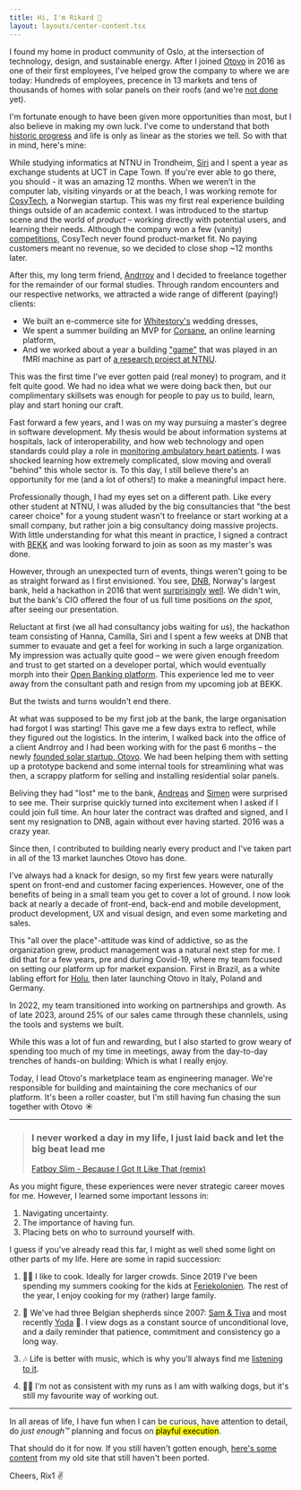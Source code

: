 ```yaml
---
title: Hi, I'm Rikard 👋
layout: layouts/center-content.tsx
---
```


I found my home in product community of Oslo, at the intersection of
technology, design, and sustainable energy. After I joined
[Otovo](https://otovo.com/) in 2016 as one of their first employees, I've helped
grow the company to where we are today: Hundreds of employees, precence in 13
markets and tens of thousands of homes with solar panels on their roofs (and
we're [not done](https://twitter.com/rix1/status/1688663122385457153) yet).

I'm fortunate enough to have been given more opportunities than most, but I also
believe in making my own luck. I've come to understand that both [historic progress](https://inquisitivebiologist.com/2022/07/13/book-review-the-dawn-of-everything-a-new-history-of-humanity/) and
life is only as linear as the stories we tell. So with that in mind, here's mine:

While studying informatics at NTNU in Trondheim,
[Siri](https://www.instagram.com/siriholtnaes/) and I spent a year as
exchange students at UCT in Cape Town. If you're ever able to go there, you should - it was an amazing 12 months.
When we weren’t in the computer lab,
visiting vinyards or at the beach, I was working remote for
[CosyTech](https://www.crunchbase.com/organization/cosytech), a Norwegian
startup. This was my first real experience building things outside of an academic context. I was introduced to the
startup scene and the world of _product_ – working directly with potential users, and learning their needs.
Although the company won a few (vanity) [competitions](https://twitter.com/Torildnm/status/617090179862523908),
CosyTech never found product-market fit. No paying customers meant no revenue, so we
decided to close shop ~12 months later.

After this, my long term friend, [Andrroy](https://github.com/andrroy) and I decided to freelance together
for the remainder of our formal studies. Through random encounters and our respective networks, we attracted a wide range of different (paying!) clients:
- We built an e-commerce site for [Whitestory's](https://whitestory.no/) wedding dresses,
- We spent a summer building an MVP for [Corsane](https://twitter.com/corsane_com), an online learning platform,
- And we worked about a year a building
["game"](https://s3.eu-north-1.amazonaws.com/rix1.dev/fmri+-+Human+Episodic+Memory.jpg)
that was played in an fMRI machine as part of
[a research project at NTNU](https://www.biorxiv.org/content/10.1101/2020.05.11.084202v1.abstract).

This was the first time I've ever gotten paid (real money) to program, and it felt quite good.
We had no idea what we were doing back then, but our complimentary skillsets was enough
for people to pay us to build, learn, play and start honing our craft.

Fast forward a few years, and I was on my way pursuing a master's degree in software development.
My thesis would be about information systems at hospitals, lack of interoperability, and how web technology and open standards could play a role in
[monitoring ambulatory heart patients](https://ntnuopen.ntnu.no/ntnu-xmlui/handle/11250/2403242).
I was shocked learning how extremely complicated, slow moving and overall "behind" this whole sector is. To this day, I still believe there's an opportunity
for me (and a lot of others!) to make a meaningful impact here.

Professionally though, I had my eyes set on a different path. Like every other
student at NTNU, I was alluded by the big consultancies that "the best career
choice" for a young student wasn't to freelance or start working at a small
company, but rather join a big consultancy doing massive projects. With little
understanding for what this meant in practice, I signed a contract with
[BEKK](https://www.bekk.no/) and was looking forward to join as soon as my master's was
done.

However, through an unexpected turn of events, things weren't going to be as straight forward as I first envisioned.
You see, [DNB](https://www.dnb.no/), Norway's largest bank, held a hackathon in 2016 that went
[surprisingly](https://www.dnb.no/dnbnyheter/no/din-okonomi/dnb-utfordrer-studenter-til-a-vise-seg-frem)
[well](https://s3.eu-north-1.amazonaws.com/rix1.dev/2016-05-11-dnb-digital-challenge-finansavisen.png).
We didn't win, but the bank's CIO offered the four of us full time positions _on the spot_, after seeing our
presentation.

Reluctant at first (we all had consultancy jobs waiting for us), the hackathon
team consisting of Hanna, Camilla, Siri and I spent a few weeks at DNB that
summer to evauate and get a feel for working in such a large
organization. My impression was actually quite good – we were given enough freedom
and trust to get started on a developer portal, which would eventually morph
into their [Open Banking platform](https://developer.dnb.no/). This experience
led me to veer away from the consultant path and resign from my upcoming job at BEKK.

But the twists and turns wouldn't end there.

At what was supposed to be my first
job at the bank, the large organisation had forgot I was starting! This gave me a few days extra to reflect,
while they figured out the logistics.  In the interim, I walked back into the office of
a client Andrroy and I had been working with for the past 6 months – the newly
[founded solar startup, Otovo](https://www.dn.no/solenergi/grunder/energi/selger-teslaen-for-a-folge-i-elon-musks-fotspor/1-1-5560478).
We had been helping them with setting up a prototype backend and some internal tools for streamlining what was then, a scrappy platform for selling and installing residential solar panels.

Beliving they had "lost" me to the bank, [Andreas](https://twitter.com/athornor)
and [Simen](https://twitter.com/simenfur) were surprised to see me. Their
surprise quickly turned into excitement when I asked if I
could join full time. An hour later the contract was drafted and signed, and I sent my resignation to DNB, again without ever having started. 2016 was a crazy year.

Since then, I contributed to building nearly every product and I've taken part
in all of the 13 market launches Otovo has done.

I've always had a knack for design, so my first few years were naturally spent
on front-end and customer facing experiences. However, one of the benefits of
being in a small team you get to cover a lot of ground. I now look back at
nearly a decade of front-end, back-end and mobile development, product
development, UX and visual design, and even some marketing and sales.

This "all over the place"-attitude was kind of addictive, so as the organization
grew, product management was a natural next step for me. I did that for a few
years, pre and during Covid-19, where my team focused on setting our platform up
for market expansion. First in Brazil, as a white labling effort for
[Holu](https://holu.com.br/), then later launching Otovo in Italy, Poland and
Germany.

In 2022, my team transitioned into working on partnerships and growth. As of late 2023, around 25% of our sales came through these channlels, using the tools and systems we built.

While this was a lot of fun and rewarding, but I also started to grow weary of
spending too much of my time in meetings, away from the day-to-day trenches of hands-on
building: Which is what I really enjoy.

Today, I lead Otovo's marketplace team as engineering manager. We're responsible
for building and maintaining the core mechanics of our platform. It's been a
roller coaster, but I'm still having fun chasing the sun together with Otovo ☀️

---

> ### I never worked a day in my life, I just laid back and let the big beat lead me
>
> [Fatboy Slim - Because I Got It Like That (remix)](https://soundcloud.com/theclassicmixcdseries/on-the-floor-at-the-boutique-fatboy-slim)

As you might figure, these experiences were never strategic career moves for me.
However, I learned some important lessons in:

1. Navigating uncertainty.
2. The importance of having fun.
3. Placing bets on who to surround yourself with.

I guess if you've already read this far, I might as well shed some light on other parts of my life. Here are some in rapid succession:

1. 🧑‍🍳 I like to cook. Ideally for larger crowds. Since 2019 I've been spending my
summers cooking for the kids at [Feriekolonien](https://www.feriekolonien.no/).
The rest of the year, I enjoy cooking for my (rather) large family.

2. 🐶 We've had three Belgian shepherds since 2007:
[Sam & Tiva](https://s3.eu-north-1.amazonaws.com/rix1.dev/dogs/sam-tiva-bamble.jpg)
and most recently
[Yoda](https://s3.eu-north-1.amazonaws.com/rix1.dev/dogs/yoda-oslo.jpg) 🫶.
I view dogs as a constant source of unconditional love, and a daily reminder that
patience, commitment and consistency go a long way.

3. 🎶 Life is better with music, which is why you'll always find me
[listening to it](https://www.last.fm/user/rikardeide).

4. 🏃‍♂️ I'm not as consistent with my runs as I am with walking dogs, but it's still my favourite way of working out.

---

In all areas of life, I have fun when I can be curious, have attention to detail, do _just enough™_ planning and
focus on <mark class="playful">playful execution</mark>.

That should do it for now. If you still haven't gotten enough,
[here's some content](https://old.rix1.dev/posts) from my old site that still
haven't been ported.

Cheers, Rix1 ✌️
